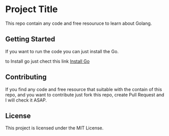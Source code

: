 # Project Title

This repo contain any code and free resouruce to learn about Golang.

## Getting Started

If you want to run the code you can just install the Go.

to Install go just chect this link [Install Go](https://golang.org/doc/install)

## Contributing

If you find any code and free resource that suitable with the contain of this repo, and you want to contribute just fork this repo, create Pull Request and I will check it ASAP.

## License

This project is licensed under the MIT License.